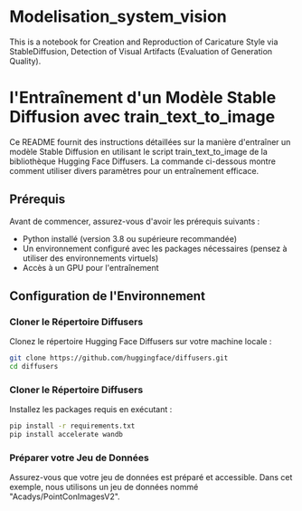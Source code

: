 # Modelisation_system_vision
This is a notebook for Creation and Reproduction of Caricature Style via StableDiffusion, Detection of Visual Artifacts (Evaluation of Generation Quality).
# l'Entraînement d'un Modèle Stable Diffusion avec train_text_to_image
Ce README fournit des instructions détaillées sur la manière d'entraîner un modèle Stable Diffusion en utilisant le script train_text_to_image de la bibliothèque Hugging Face Diffusers. La commande ci-dessous montre comment utiliser divers paramètres pour un entraînement efficace.
## Prérequis
Avant de commencer, assurez-vous d'avoir les prérequis suivants :

- Python installé (version 3.8 ou supérieure recommandée)
- Un environnement configuré avec les packages nécessaires (pensez à utiliser des environnements virtuels)
- Accès à un GPU pour l'entraînement

## Configuration de l'Environnement

### Cloner le Répertoire Diffusers

Clonez le répertoire Hugging Face Diffusers sur votre machine locale :
```sh
git clone https://github.com/huggingface/diffusers.git
cd diffusers
```

### Cloner le Répertoire Diffusers
Installez les packages requis en exécutant :
```sh
pip install -r requirements.txt
pip install accelerate wandb
```
### Préparer votre Jeu de Données
Assurez-vous que votre jeu de données est préparé et accessible. Dans cet exemple, nous utilisons un jeu de données nommé "Acadys/PointConImagesV2".
